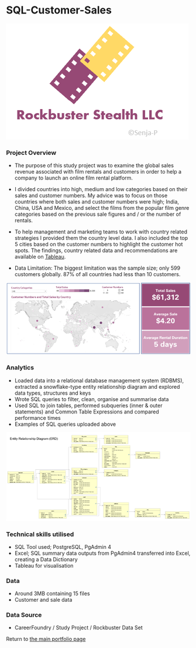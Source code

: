 # SQL-Customer-Sales

![](https://github.com/Senja-P/Images/blob/main/GitHub_Rockbuster_logo.png) 


### Project Overview

- The purpose of this study project was to examine the global sales revenue associated with film rentals and customers in order to help a company to launch an online film rental platform.

- I divided countries into high, medium and low categories based on their sales and customer numbers. My advice was to focus on those countries where both sales and customer numbers were high; India, China, USA and Mexico, and select the films from the popular film genre categories based on the previous sale figures and / or the number of rentals. 

- To help management and marketing teams to work with country related strategies I provided them the country level data. I also included the top 5 cities based on the customer numbers to highlight the customer hot spots. The findings, country related data and recommendations are available on [Tableau](https://public.tableau.com/app/profile/senja.p8569/viz/FilmSalesandCustomerAnalysis/PresentationofFindings).

- Data Limitation: The biggest limitation was the sample size; only 599 customers globally. 87% of all countries had less than 10 customers. 



![](https://github.com/Senja-P/Images/blob/main/GitHub_Film1.png) 

### Analytics
- Loaded data into a relational database management system (RDBMS), extracted a snowflake-type entity relationship diagram and explored data types, structures and keys
- Wrote SQL queries to filter, clean, organise and summarise data
- Used SQL to join tables, performed subqueries (inner & outer statements) and Common Table Expressions and compared performance times
- Examples of SQL queries uploaded above

![](https://github.com/Senja-P/Images/blob/main/GitHub_ERD.png)

### Technical skills utilised
- SQL Tool used; PostgreSQL, PgAdmin 4 
- Excel; SQL summary data outputs from PgAdmin4 transferred into Excel, creating a Data Dictionary
- Tableau for visualisation

### Data
- Around 3MB containing 15 files
- Customer and sale data

### Data Source
- CareerFoundry / Study Project / Rockbuster Data Set 

Return to [the main portfolio page](https://github.com/Senja-P)
